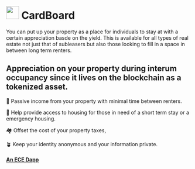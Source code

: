 #  <img src="https://user-images.githubusercontent.com/61543012/197376800-bd413c5e-e9d9-44f5-96c6-ebccd1e7d07f.png" height="35" width="35" align-items="center" justify-content="center" /> CardBoard
You can put up your property as a place for individuals to stay at with a certain appreciation basde on the yield. This is available for all types of real estate not just that of subleasers but also those looking to fill in a space in between long term renters. 

## Appreciation on your property during interum occupancy since it lives on the blockchain as a tokenized asset.

💸 Passive income from your property with minimal time between renters.

🏡 Help provide access to housing for those in need of a short term stay or a emergency housing.

🏘️ Offset the cost of your property taxes, 

🪴 Keep your identity anonymous and your information private.

#### [An ECE Dapp](https://github.com/elicharlese)
